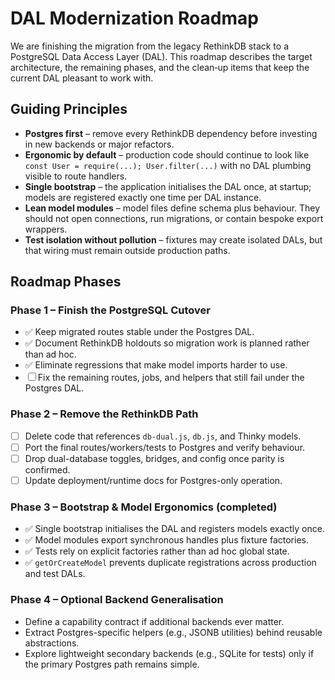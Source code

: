 # DAL Modernization Roadmap

We are finishing the migration from the legacy RethinkDB stack to a PostgreSQL
Data Access Layer (DAL). This roadmap describes the target architecture, the
remaining phases, and the clean‑up items that keep the current DAL pleasant to
work with.

## Guiding Principles

- **Postgres first** – remove every RethinkDB dependency before investing in
  new backends or major refactors.
- **Ergonomic by default** – production code should continue to look like
  `const User = require(...); User.filter(...)` with no DAL plumbing visible to
  route handlers.
- **Single bootstrap** – the application initialises the DAL once, at startup;
  models are registered exactly one time per DAL instance.
- **Lean model modules** – model files define schema plus behaviour. They
  should not open connections, run migrations, or contain bespoke export
  wrappers.
- **Test isolation without pollution** – fixtures may create isolated DALs, but
  that wiring must remain outside production paths.

## Roadmap Phases

### Phase 1 – Finish the PostgreSQL Cutover

- ✅ Keep migrated routes stable under the Postgres DAL.
- ✅ Document RethinkDB holdouts so migration work is planned rather than ad
  hoc.
- ✅ Eliminate regressions that make model imports harder to use.
- ☐ Fix the remaining routes, jobs, and helpers that still fail under the
  Postgres DAL.

### Phase 2 – Remove the RethinkDB Path

- ☐ Delete code that references `db-dual.js`, `db.js`, and Thinky models.
- ☐ Port the final routes/workers/tests to Postgres and verify behaviour.
- ☐ Drop dual-database toggles, bridges, and config once parity is confirmed.
- ☐ Update deployment/runtime docs for Postgres-only operation.

### Phase 3 – Bootstrap & Model Ergonomics (completed)

- ✅ Single bootstrap initialises the DAL and registers models exactly once.
- ✅ Model modules export synchronous handles plus fixture factories.
- ✅ Tests rely on explicit factories rather than ad hoc global state.
- ✅ `getOrCreateModel` prevents duplicate registrations across production and
     test DALs.

### Phase 4 – Optional Backend Generalisation

- Define a capability contract if additional backends ever matter.
- Extract Postgres-specific helpers (e.g., JSONB utilities) behind reusable
  abstractions.
- Explore lightweight secondary backends (e.g., SQLite for tests) only if the
  primary Postgres path remains simple.
